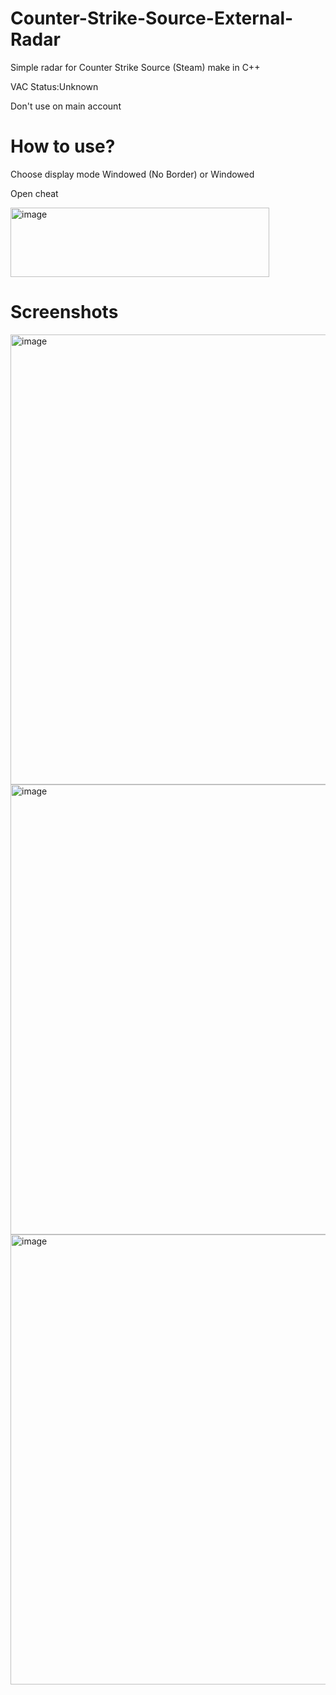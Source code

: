 # Counter-Strike-Source-External-Radar

Simple radar for Counter Strike Source (Steam) make in C++

VAC Status:Unknown

Don't use on main account

# How to use?

Choose display mode Windowed (No Border) or Windowed

Open cheat

<img width="414" height="111" alt="image" src="https://github.com/user-attachments/assets/c1fab1fd-db0b-4eba-bb07-b2f562cf3aeb" />

# Screenshots

<img width="1280" height="720" alt="image" src="https://github.com/user-attachments/assets/1284a80e-7f11-45f2-9599-f57c7290e2e5" />

<img width="1280" height="720" alt="image" src="https://github.com/user-attachments/assets/df1f259f-31bf-401e-b7fa-b0eb9597e0d3" />

<img width="1280" height="720" alt="image" src="https://github.com/user-attachments/assets/16719c5a-5d67-4ec1-be56-a2947d477acf" />
